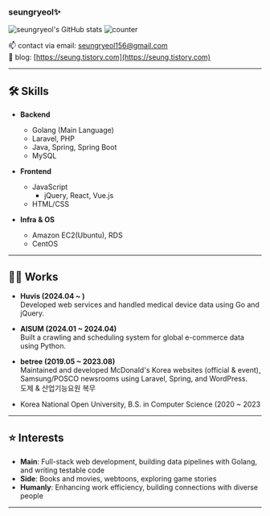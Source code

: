 ### seungryeol✨

<!--
**seungryeol/seungryeol** is a ✨ _special_ ✨ repository because its `README.md` (this file) appears on your GitHub profile.
-->

![seungryeol's GitHub stats](https://github-readme-stats.vercel.app/api?username=seungryeol&count_private=true&show_icons=true&theme=monokai)
![counter](https://komarev.com/ghpvc/?username=seungryeol)

📫 contact via email: [seungryeol156@gmail.com](mailto:seungryeol156@gmail.com)  
📘 blog: [https://seung.tistory.com](https://seung.tistory.com)

---

## 🛠 Skills

- **Backend**
  - Golang (Main Language)
  - Laravel, PHP
  - Java, Spring, Spring Boot
  - MySQL

- **Frontend**
  - JavaScript
    - jQuery, React, Vue.js
  - HTML/CSS

- **Infra & OS**
  - Amazon EC2(Ubuntu), RDS
  - CentOS 
---

## 👨‍💻 Works

- **Huvis (2024.04 ~ )**  
  Developed web services and handled medical device data using Go and jQuery.

- **AISUM (2024.01 ~ 2024.04)**  
  Built a crawling and scheduling system for global e-commerce data using Python.

- **betree (2019.05 ~ 2023.08)**  
  Maintained and developed McDonald's Korea websites (official & event), Samsung/POSCO newsrooms using Laravel, Spring, and WordPress.<br/>
  도제 & 산업기능요원 복무

- Korea National Open University, B.S. in Computer Science (2020 ~ 2023

---

## ⭐️ Interests

- **Main**: Full-stack web development, building data pipelines with Golang, and writing testable code
- **Side**: Books and movies, webtoons, exploring game stories  
- **Humanly**: Enhancing work efficiency, building connections with diverse people

---
